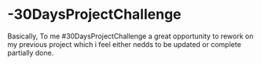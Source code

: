 # -30DaysProjectChallenge
Basically, To me #30DaysProjectChallenge a great opportunity to rework on my previous project which i feel either nedds to be updated or complete partially done.
